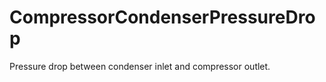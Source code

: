 CompressorCondenserPressureDrop
===============================

Pressure drop between condenser inlet and compressor outlet.
